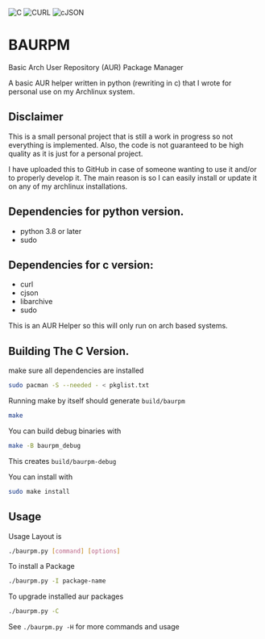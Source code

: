 ![C](https://img.shields.io/badge/-C-ffffff?style=for-the-badge&logo=c)
![CURL](https://img.shields.io/badge/-CURL-0a3754?style=for-the-badge&logo=curl)
![cJSON](https://img.shields.io/badge/-cJSON-000000?style=for-the-badge&logo=json)

# BAURPM
Basic Arch User Repository (AUR) Package Manager

A basic AUR helper written in python (rewriting in c) that I wrote for personal use on my Archlinux system.

## Disclaimer
This is a small personal project that is still a work in progress so not everything is implemented.
Also, the code is not guaranteed to be high quality as it is just for a personal project.

I have uploaded this to GitHub in case of someone wanting to use it and/or to properly develop it. 
The main reason is so I can easily install or update it on any of my archlinux installations.

## Dependencies for python version.
- python 3.8 or later
- sudo

## Dependencies for c version:
- curl
- cjson
- libarchive
- sudo

This is an AUR Helper so this will only run on arch based systems.

## Building The C Version.

make sure all dependencies are installed
```sh
sudo pacman -S --needed - < pkglist.txt
```

Running make by itself should generate `build/baurpm`
```sh
make
```

You can build debug binaries with
```sh
make -B baurpm_debug
```
This creates `build/baurpm-debug`

You can install with
```sh
sudo make install
```


## Usage
Usage Layout is
```sh
./baurpm.py [command] [options]
```
To install a Package
```sh
./baurpm.py -I package-name
```
To upgrade installed aur packages
```sh
./baurpm.py -C
```

See `./baurpm.py -H` for more commands and usage
